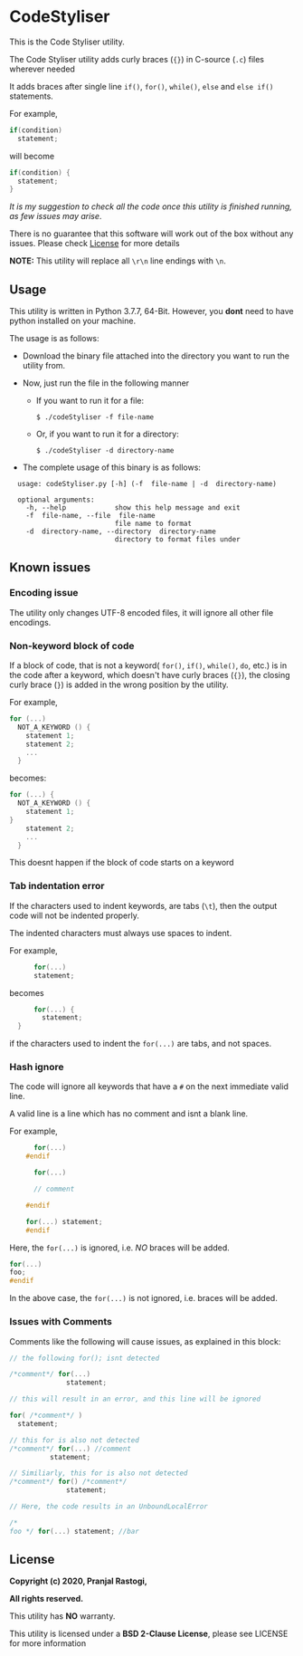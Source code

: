 # CodeStyliser

This is the Code Styliser utility.

The Code Styliser utility adds curly braces (`{}`) in C-source (`.c`) files wherever needed

It adds braces after single line `if()`, `for()`, `while()`, `else` and `else if()` statements.

For example,

```c
if(condition)
  statement;
```

will become

```c
if(condition) {
  statement;
}
```

*It is my suggestion to check all the code once this utility is finished running, as few issues may arise*.

There is no guarantee that this software will work out of the box without any issues. Please check [License](#License) for more details

**NOTE:** This utility will replace all `\r\n` line endings with `\n`.

## Usage

This utility is written in Python 3.7.7, 64-Bit. However, you **dont** need to have python installed on your machine.

The usage is as follows:

* Download the binary file attached into the directory you want to run the utility from.
* Now, just run the file in the following manner
  * If you want to run it for a file:

    `$ ./codeStyliser -f file-name`
  * Or, if you want to run it for a directory:

    `$ ./codeStyliser -d directory-name`

* The complete usage of this binary is as follows:

```shell
  usage: codeStyliser.py [-h] (-f  file-name | -d  directory-name)

  optional arguments:
    -h, --help            show this help message and exit
    -f  file-name, --file  file-name
                          file name to format
    -d  directory-name, --directory  directory-name
                          directory to format files under
```

## Known issues

### Encoding issue

The utility only changes UTF-8 encoded files, it will ignore all other file encodings.

### Non-keyword block of code

If a block of code, that is not a keyword( `for()`, `if()`, `while()`, `do`, etc.) is in the code after a keyword, which doesn't have curly braces (`{}`), the closing curly brace (`}`) is added in the wrong position by the utility.

For example,

```c
for (...)
  NOT_A_KEYWORD () {
    statement 1;
    statement 2;
    ...
  }
```

becomes:

```c
for (...) {
  NOT_A_KEYWORD () {
    statement 1;
}
    statement 2;
    ...
  }
```

This doesnt happen if the block of code starts on a keyword

### Tab indentation error

If the characters used to indent keywords, are tabs (`\t`), then the output code will not be indented properly.

The indented characters must always use spaces to indent.

For example,

```c
      for(...)
      statement;
```

becomes

```c
      for(...) {
        statement;
  }
```

if the characters used to indent the `for(...)` are tabs, and not spaces.

### Hash ignore

The code will ignore all keywords that have a `#` on the next immediate valid line.

A valid line is a line which has no comment and isnt a blank line.

For example,

```c
      for(...)
    #endif

      for(...)

      // comment

    #endif

    for(...) statement;
    #endif
```

Here, the `for(...)` is ignored, i.e. *NO* braces will be added.

```c
for(...)
foo;
#endif
```

In the above case, the `for(...)` is not ignored, i.e. braces will be added.

### Issues with Comments

Comments like the following will cause issues, as explained in this block:

```c
// the following for(); isnt detected

/*comment*/ for(...)
              statement;

// this will result in an error, and this line will be ignored

for( /*comment*/ )
  statement;

// this for is also not detected
/*comment*/ for(...) //comment
          statement;

// Similiarly, this for is also not detected
/*comment*/ for() /*comment*/
              statement;

// Here, the code results in an UnboundLocalError

/*
foo */ for(...) statement; //bar

```

## License

**Copyright (c) 2020, Pranjal Rastogi,**

**All rights reserved.**

This utility has **NO** warranty.

This utility is licensed under a **BSD 2-Clause License**, please see LICENSE for more information
